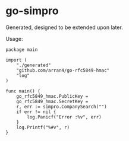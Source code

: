 # go-simpro

Generated, designed to be extended upon later.

Usage:
```
package main

import (
	"./generated"
	"github.com/arran4/go-rfc5849-hmac"
	"log"
)

func main() {
	go_rfc5849_hmac.PublicKey = 
	go_rfc5849_hmac.SecretKey = 
	r, err := simpro.CompanySearch("")
	if err != nil {
		log.Panicf("Error :%v", err)
	}
	log.Printf("%#v", r)
}
```
